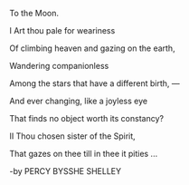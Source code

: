 
To the Moon.


I
Art thou pale for weariness

Of climbing heaven and gazing on the earth,

Wandering companionless

Among the stars that have a different birth, —

And ever changing, like a joyless eye

That finds no object worth its constancy?




II
Thou chosen sister of the Spirit,

That gazes on thee till in thee it pities ...



-by PERCY BYSSHE SHELLEY
